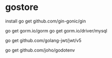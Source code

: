 # gostore

install
go get github.com/gin-gonic/gin

go get gorm.io/gorm
go get gorm.io/driver/mysql

go get github.com/golang-jwt/jwt/v5

go get github.com/joho/godotenv
